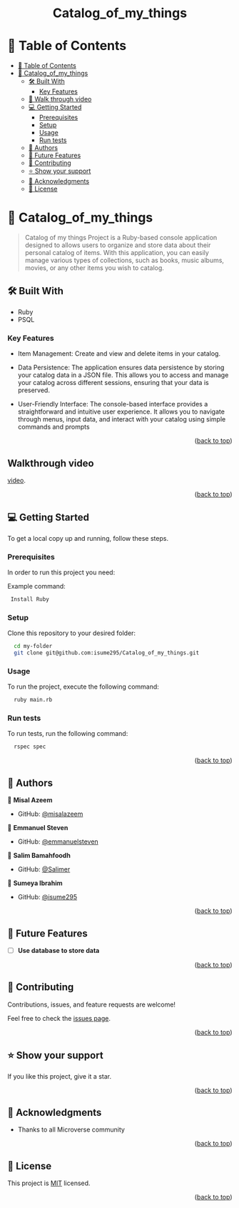 ﻿<div align="center">
  <h1>Catalog_of_my_things</h1>
</div>


<a name="readme-top"></a>


<!-- TABLE OF CONTENTS -->

# 📗 Table of Contents

- [📗 Table of Contents](#-table-of-contents)
- [📖 Catalog_of_my_things ](#-Catalog_of_my_things-)
  - [🛠 Built With ](#-built-with-)
    - [Key Features ](#key-features-)
  - [🤯 Walk through video ](#-walk-through-video-)
  - [💻 Getting Started ](#-getting-started-)
    - [Prerequisites](#prerequisites)
    - [Setup](#setup)
    - [Usage](#usage)
    - [Run tests](#run-tests)
  - [👥 Authors ](#-authors-)
  - [🔭 Future Features ](#-future-features-)
  - [🤝 Contributing ](#-contributing-)
  - [⭐️ Show your support ](#️-show-your-support-)
  - [🙏 Acknowledgments ](#-acknowledgments-)
  - [📝 License ](#-license-)

<!-- PROJECT DESCRIPTION -->

# 📖 Catalog_of_my_things <a name="about-project"></a>

> Catalog of my things Project is a Ruby-based console application designed to allows users to organize and store data about their personal catalog of items. With this application, you can easily manage various types of collections, such as books, music albums, movies, or any other items you wish to catalog.



## 🛠 Built With <a name="built-with"></a>

- Ruby
- PSQL

<!-- Features -->
### Key Features <a name="key-features"></a>

- Item Management: Create and view and delete items in your catalog. 

- Data Persistence: The application ensures data persistence by storing your catalog data in a JSON file. This allows you to access and manage your catalog across different sessions, ensuring that your data is preserved.

- User-Friendly Interface: The console-based interface provides a straightforward and intuitive user experience. It allows you to navigate through menus, input data, and interact with your catalog using simple commands and prompts

<p align="right">(<a href="#readme-top">back to top</a>)</p>

<!-- LIVE DEMO -->

## Walkthrough video <a name="walk-through"></a>

 [video](https://drive.google.com/file/d/1bAojuC-At1Ly0jU-xYq__uAMCt-HEDL5/view?usp=sharing).

<p align="right">(<a href="#readme-top">back to top</a>)</p>

<!-- GETTING STARTED -->

## 💻 Getting Started <a name="getting-started"></a>

To get a local copy up and running, follow these steps.

### Prerequisites

In order to run this project you need:

Example command:

```sh
 Install Ruby
```

### Setup

Clone this repository to your desired folder:

```sh
  cd my-folder
  git clone git@github.com:isume295/Catalog_of_my_things.git
```
### Usage

To run the project, execute the following command:

```sh
  ruby main.rb
```

### Run tests

To run tests, run the following command:

```sh
  rspec spec
```

<p align="right">(<a href="#readme-top">back to top</a>)</p>


<!-- AUTHORS -->

## 👥 Authors <a name="authors"></a>

👤 **Misal Azeem**

- GitHub: [@misalazeem](https://github.com/misalazeem)
<!-- - LinkedIn: [username](link) -->

👤 **Emmanuel Steven**

- GitHub: [@emmanuelsteven](https://github.com/emmanuelsteven)
<!-- - LinkedIn: [username](link) -->

👤 **Salim Bamahfoodh**

- GitHub: [@Salimer](https://github.com/Salimer)
<!-- - LinkedIn: [username](link) -->

👤 **Sumeya Ibrahim**

- GitHub: [@isume295](https://github.com/isume295)
<!-- - LinkedIn: [@isume295](https://www.linkedin.com/in/sumeya-ibrahim) -->

<p align="right">(<a href="#readme-top">back to top</a>)</p>

<!-- FUTURE FEATURES -->

## 🔭 Future Features <a name="future-features"></a>

- [ ] **Use database to store data**
 

<p align="right">(<a href="#readme-top">back to top</a>)</p>

<!-- CONTRIBUTING -->

## 🤝 Contributing <a name="contributing"></a>

  Contributions, issues, and feature requests are welcome!

  Feel free to check the [issues page](https://github.com/isume295/Catalog_of_my_things/issues).

<p align="right">(<a href="#readme-top">back to top</a>)</p>

<!-- SUPPORT -->

## ⭐️ Show your support <a name="support"></a>

  If you like this project, give it a star.

<p align="right">(<a href="#readme-top">back to top</a>)</p>

<!-- ACKNOWLEDGEMENTS -->

## 🙏 Acknowledgments <a name="acknowledgements"></a>

 - Thanks to all Microverse community

<p align="right">(<a href="#readme-top">back to top</a>)</p>


## 📝 License <a name="license"></a>

This project is [MIT](./LICENSE) licensed.

<p align="right">(<a href="#readme-top">back to top</a>)</p>
